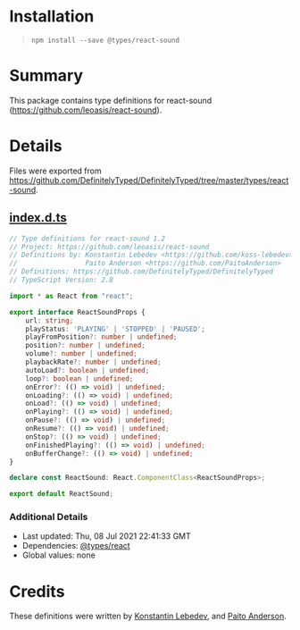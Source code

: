 # Installation
> `npm install --save @types/react-sound`

# Summary
This package contains type definitions for react-sound (https://github.com/leoasis/react-sound).

# Details
Files were exported from https://github.com/DefinitelyTyped/DefinitelyTyped/tree/master/types/react-sound.
## [index.d.ts](https://github.com/DefinitelyTyped/DefinitelyTyped/tree/master/types/react-sound/index.d.ts)
````ts
// Type definitions for react-sound 1.2
// Project: https://github.com/leoasis/react-sound
// Definitions by: Konstantin Lebedev <https://github.com/koss-lebedev>
//                 Paito Anderson <https://github.com/PaitoAnderson>
// Definitions: https://github.com/DefinitelyTyped/DefinitelyTyped
// TypeScript Version: 2.8

import * as React from "react";

export interface ReactSoundProps {
    url: string;
    playStatus: 'PLAYING' | 'STOPPED' | 'PAUSED';
    playFromPosition?: number | undefined;
    position?: number | undefined;
    volume?: number | undefined;
    playbackRate?: number | undefined;
    autoLoad?: boolean | undefined;
    loop?: boolean | undefined;
    onError?: (() => void) | undefined;
    onLoading?: (() => void) | undefined;
    onLoad?: (() => void) | undefined;
    onPlaying?: (() => void) | undefined;
    onPause?: (() => void) | undefined;
    onResume?: (() => void) | undefined;
    onStop?: (() => void) | undefined;
    onFinishedPlaying?: (() => void) | undefined;
    onBufferChange?: (() => void) | undefined;
}

declare const ReactSound: React.ComponentClass<ReactSoundProps>;

export default ReactSound;

````

### Additional Details
 * Last updated: Thu, 08 Jul 2021 22:41:33 GMT
 * Dependencies: [@types/react](https://npmjs.com/package/@types/react)
 * Global values: none

# Credits
These definitions were written by [Konstantin Lebedev](https://github.com/koss-lebedev), and [Paito Anderson](https://github.com/PaitoAnderson).
